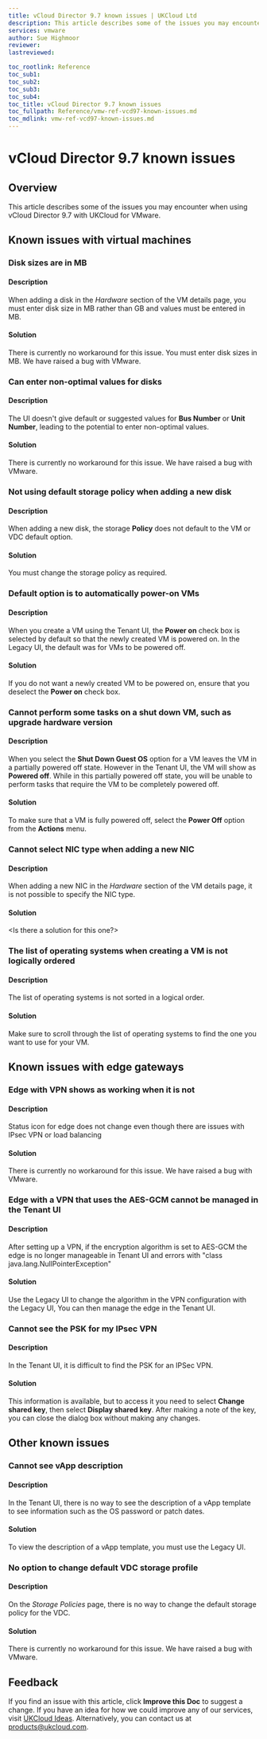```yaml
---
title: vCloud Director 9.7 known issues | UKCloud Ltd
description: This article describes some of the issues you may encounter when using vCloud Director 9.7 with UKCloud for VMware
services: vmware
author: Sue Highmoor
reviewer: 
lastreviewed: 

toc_rootlink: Reference
toc_sub1: 
toc_sub2:
toc_sub3:
toc_sub4:
toc_title: vCloud Director 9.7 known issues
toc_fullpath: Reference/vmw-ref-vcd97-known-issues.md
toc_mdlink: vmw-ref-vcd97-known-issues.md
---
```


# vCloud Director 9.7 known issues

## Overview

This article describes some of the issues you may encounter when using vCloud Director 9.7 with UKCloud for VMware.

## Known issues with virtual machines

### Disk sizes are in MB

#### Description

When adding a disk in the *Hardware* section of the VM details page, you must enter disk size in MB rather than GB and values must be entered in MB.

#### Solution

There is currently no workaround for this issue. You must enter disk sizes in MB. We have raised a bug with VMware.

### Can enter non-optimal values for disks

#### Description

The UI doesn't give default or suggested values for **Bus Number** or **Unit Number**, leading to the potential to enter non-optimal values.

#### Solution

There is currently no workaround for this issue. We have raised a bug with VMware.

### Not using default storage policy when adding a new disk

#### Description

When adding a new disk, the storage **Policy** does not default to the VM or VDC default option.

#### Solution

You must change the storage policy as required.

### Default option is to automatically power-on VMs

#### Description

When you create a VM using the Tenant UI, the **Power on** check box is selected by default so that the newly created VM is powered on. In the Legacy UI, the default was for VMs to be powered off.

#### Solution

If you do not want a newly created VM to be powered on, ensure that you deselect the **Power on** check box.

### Cannot perform some tasks on a shut down VM, such as upgrade hardware version

#### Description

When you select the **Shut Down Guest OS** option for a VM leaves the VM in a partially powered off state. However in the Tenant UI, the VM will show as **Powered off**. While in this partially powered off state, you will be unable to perform tasks that require the VM to be completely powered off.

#### Solution

To make sure that a VM is fully powered off, select the **Power Off** option from the **Actions** menu.

### Cannot select NIC type when adding a new NIC

#### Description

When adding a new NIC in the *Hardware* section of the VM details page, it is not possible to specify the NIC type.

#### Solution

<Is there a solution for this one?>

### The list of operating systems when creating a VM is not logically ordered

#### Description

The list of operating systems is not sorted in a logical order.

#### Solution

Make sure to scroll through the list of operating systems to find the one you want to use for your VM.

## Known issues with edge gateways

### Edge with VPN shows as working when it is not

#### Description

Status icon for edge does not change even though there are issues with IPsec VPN or load balancing

#### Solution

There is currently no workaround for this issue. We have raised a bug with VMware.

### Edge with a VPN that uses the AES-GCM cannot be managed in the Tenant UI

#### Description

After setting up a VPN, if the encryption algorithm is set to AES-GCM the edge is no longer manageable in Tenant UI and errors with "class java.lang.NullPointerException"

#### Solution

Use the Legacy UI to change the algorithm in the VPN configuration with the Legacy UI, You can then manage the edge in the Tenant UI.

### Cannot see the PSK for my IPsec VPN

#### Description

In the Tenant UI, it is difficult to find the PSK for an IPSec VPN.

#### Solution

This information is available, but to access it you need to select **Change shared key**, then select **Display shared key**. After making a note of the key, you can close the dialog box without making any changes.

## Other known issues

### Cannot see vApp description

#### Description

In the Tenant UI, there is no way to see the description of a vApp template to see information such as the OS password or patch dates.

#### Solution

To view the description of a vApp template, you must use the Legacy UI.

### No option to change default VDC storage profile

#### Description

On the *Storage Policies* page, there is no way to change the default storage policy for the VDC.

#### Solution

There is currently no workaround for this issue. We have raised a bug with VMware.

## Feedback

If you find an issue with this article, click **Improve this Doc** to suggest a change. If you have an idea for how we could improve any of our services, visit [UKCloud Ideas](https://ideas.ukcloud.com). Alternatively, you can contact us at <products@ukcloud.com>.
